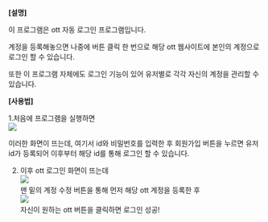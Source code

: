﻿**[설명]**

이 프로그램은 ott 자동 로그인 프로그램입니다.

계정을 등록해놓으면 나중에 버튼 클릭 한 번으로 해당 ott 웹사이트에 본인의 계정으로 로그인 할 수 있습니다.

또한 이 프로그램 자체에도 로그인 기능이 있어 유저별로 각각 자신의 계정을 관리할 수 있습니다.

**[사용법]**

1.처음에 프로그램을 실행하면<br>
<img src="https://imgur.com/a/WKuoxsk">

이러한 화면이 뜨는데, 여기서 id와 비밀번호를 입력한 후 회원가입 버튼을 누르면 유저 id가 등록되어 이후부터 해당 id를 통해 로그인 할 수 있습니다.

2. 이후 ott 로그인 화면이 뜨는데<br>
<img src="https://imgur.com/a/HarBNst"><br>
맨 밑의 계정 수정 버튼을 통해 먼저 해당 ott 계정을 등록한 후<br>
<img src="https://i.imgur.com/uo32ZIa.png"><br>
자신이 원하는 ott 버튼을 클릭하면 로그인 성공!
